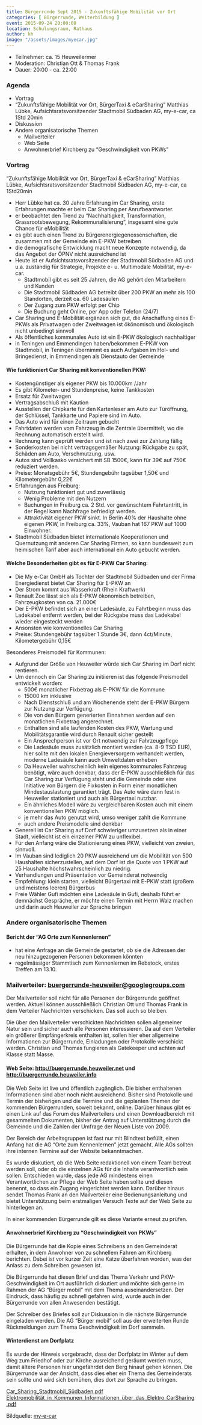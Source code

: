 ```yaml
---
title: Bürgerrunde Sept 2015 - Zukunftsfähige Mobilität vor Ort
categories: [ Bürgerrunde, Weiterbildung ]
event: 2015-09-24 20:00:00
location: Schulungsraum, Rathaus
author: kh
image: "/assets/images/myecar.jpg"
---
```


* Teilnehmer: ca. 15 Heuweilermer
* Moderation: Christian Ott & Thomas Frank
* Dauer: 20:00 - ca. 22:00
 
### Agenda
 
* Vortrag
* “Zukunftsfähige Mobilität vor Ort, BürgerTaxi & eCarSharing” Matthias Lübke, Aufsichtsratsvorsitzender Stadtmobil Südbaden AG, my-e-car, ca 1Std 20min
* Diskussion
* Andere organisatorische Themen
    * Mailverteiler
    * Web Seite
    * Anwohnerbrief Kirchberg zu “Geschwindigkeit von PKWs”

### Vortrag

“Zukunftsfähige Mobilität vor Ort, BürgerTaxi & eCarSharing” Matthias Lübke, Aufsichtsratsvorsitzender Stadtmobil Südbaden AG, my-e-car, ca 1Std20min

* Herr Lübke hat ca. 30 Jahre Erfahrung im Car Sharing, erste Erfahrungen machte er beim Car Sharing per Anrufbeantworter.
* er beobachtet den Trend zu “Nachhaltigkeit, Transformation, Grassrootsbewegung, Rekommunalisierung”, insgesamt eine gute Chance für eMobilität
* es gibt auch einen Trend zu Bürgerenergiegenossenschaften, die zusammen mit der Gemeinde ein E-PKW betreiben
* die demografische Entwicklung macht neue Konzepte notwendig, da das Angebot der ÖPNV nicht ausreichend ist
* Heute ist er Aufsichtsratsvorsitzender der Stadtmobil Südbaden AG und u.a. zuständig für Strategie, Projekte e- u. Multimodale Mobilität, my-e-car.
    * Stadtmobil gibt es seit 25 Jahren, die AG gehört den Mitarbeitern und Kunden
    * Die Stadtmobil Südbaden AG betreibt über 200 PKW an mehr als 100 Standorten, derzeit ca. 60 Ladesäulen
    * Der Zugang zum PKW erfolgt per Chip
    * Die Buchung geht Online, per App oder Telefon (24/7)
* Car Sharing und E-Mobilität ergänzen sich gut, die Anschaffung eines E-PKWs als Privatwagen oder Zweitwagen ist ökönomisch und ökologisch nicht unbedingt sinnvoll
* Als öffentliches kommunales Auto ist ein E-PKW ökologisch nachhaltiger
* in Teningen und Emmendingen haben/bekommen E-PKW von Stadtmobil, in Teningen übernimmt es auch Aufgaben im Hol- und Bringedienst, in Emmendingen als Dienstauto der Gemeinde

#### Wie funktioniert Car Sharing mit konventionellen PKW:

* Kostengünstiger als eigener PKW bis 10.000km /Jahr
* Es gibt Kilometer- und Stundenpreise, keine Tankkosten
* Ersatz für Zweitwagen
* Vertragsabschluß mit Kaution
* Ausstellen der Chipkarte für den Kartenleser am Auto zur Türöffnung, der Schlüssel, Tankkarte und Papiere sind im Auto.
* Das Auto wird für einen Zeitraum gebucht
* Fahrtdaten werden vom Fahrzeug in die Zentrale übermittelt, wo die Rechnung automatisch erstellt wird.
* Rechnung kann geprüft werden und ist nach zwei zur Zahlung fällig
* Sonderkosten bei nicht vertragsgemäßer Nutzung: Rückgabe zu spät, Schäden am Auto, Verschmutzung, usw.
* Autos sind Vollkasko versichert mit SB 1500€, kann für 39€ auf 750€ reduziert werden.
* Preise: Monatsgebühr 5€, Stundengebühr tagsüber 1,50€ und Kilometergebühr 0,22€
* Erfahrungen aus Freiburg:
    * Nutzung funktioniert gut und zuverlässig
    * Wenig Probleme mit den Nutzern
    * Buchungen in Freiburg ca. 2 Std. vor gewünschtem Fahrtantritt, in der Regel kann Nachfrage befriedigt werden.
    * Attraktivität eigener PKW sinkt. In Berlin 40% der Haushalte ohne eigenen PKW, in Freiburg ca. 33%, Vauban hat 167 PKW auf 1000 Einwohner.
* Stadtmobil Südbaden bietet internationale Kooperationen und Quernutzung mit anderen Car Sharing Firmen, so kann bundesweit zum heimischen Tarif aber auch international ein Auto gebucht werden.

#### Welche Besonderheiten gibt es für E-PKW Car Sharing:
 
* Die My e-Car GmbH als Tochter der Stadtmobil Südbaden und der Firma Energiedienst bietet Car Sharing für E-PKW an
* Der Strom kommt aus Wasserkraft (Rhein Kraftwerk)
* Renault Zoe lässt sich als E-PKW ökonomisch betreiben, Fahrzeugkosten von ca. 21.000€
* Der E-PKW befindet sich an einer Ladesäule, zu Fahrtbeginn muss das Ladekabel entfernt werden, bei der Rückgabe muss das Ladekabel wieder eingesteckt werden
* Ansonsten wie konventionelles Car Sharing
* Preise: Stundengebühr tagsüber 1.Stunde 3€, dann 4ct/Minute, Kilometergebühr 0,15€

Besonderes Preismodell für Kommunen:
 
* Aufgrund der Größe von Heuweiler würde sich Car Sharing im Dorf nicht rentieren.
* Um dennoch ein Car Sharing zu initiieren ist das folgende Preismodell entwickelt worden:
    * 500€ monatlicher Fixbetrag als E-PKW für die Kommune
    * 15000 km inklusive
    * Nach Dienstschluß und am Wochenende steht der E-PKW Bürgern zur Nutzung zur Verfügung.
    * Die von den Bürgern generierten Einnahmen werden auf den monatlichen Fixbetrag angerechnet.
    * Enthalten sind alle laufenden Kosten des PKW, Wartung und Mobilitätsgarantie wird durch Renault sicher gestellt
    * Ein Ansprechperson ist vor Ort notwendig zur Fahrzeugpflege
    * Die Ladesäule muss zusätzlich montiert werden (ca. 8-9 TSD EUR), hier sollte mit den lokalen Energieversorgern verhandelt werden, moderne Ladesäule kann auch Umweltdaten erheben
    * Da Heuweiler wahrscheinlich kein eigenes kommunales Fahrzeug benötigt, wäre auch denkbar, dass der E-PKW ausschließlich für das Car Sharing zur Verfügung steht und die Gemeinde oder eine Initiative von Bürgern die Fixkosten in Form einer monatlichen Mindestauslastung garantiert trägt. Das Auto wäre dann fest in Heuweiler stationiert und auch als Bürgertaxi nutzbar.
    * Ein ähnliches Modell wäre zu vergleichbaren Kosten auch mit einem konventionellen PKW möglich.
    * je mehr das Auto genutzt wird, umso weniger zahlt die Kommune
    * auch andere Preismodelle sind denkbar
* Generell ist Car Sharing auf Dorf schwieriger umzusetzen als in einer Stadt, vielleicht ist ein einzelner PKW zu unflexibel.
* Für den Anfang wäre die Stationierung eines PKW, vielleicht von zweien, sinnvoll.
* Im Vauban sind lediglich 20 PKW ausreichend um die Mobilität von 500 Haushalten sicherzustellen, auf dem Dorf ist die Quote von 1 PKW auf 25 Haushalte höchstwahrscheinlich zu niedrig.
* Verhandlungen und Präsentation vor Gemeinderat notwendig
* Empfehlung: klein starten, vielleicht Bürgertaxi mit E-PKW statt (großem und meistens leeren) Bürgerbus
* Freie Wähler Gufi möchten eine Ladesäule in Gufi, deshalb führt er demnächst Gespräche, er möchte einen Termin mit Herrn Walz machen und darin auch Heuweiler zur Sprache bringen

### Andere organisatorische Themen

#### Bericht der “AG Orte zum Kennenlernen”

* hat eine Anfrage an die Gemeinde gestartet, ob sie die Adressen der neu hinzugezogenen Personen bekommen könnten
* regelmässiger Stammtisch zum Kennenlernen im Rebstock, erstes Treffen am 13.10.

### Mailverteiler: buergerrunde-heuweiler@googlegroups.com
 
Der Mailverteiler soll nicht für alle Personen der Bürgerrunde geöffnet werden. Aktuell können ausschließlich Christian Ott und Thomas Frank in dem Verteiler Nachrichten verschicken. Das soll auch so bleiben.

Die über den Mailverteiler verschickten Nachrichten sollen allgemeiner Natur sein und sicher auch alle Personen interessieren. Da auf dem Verteiler ein größerer Empfängerkreis enthalten ist, sollen hier eher allgemeine Informationen zur Bürgerrunde, Einladungen oder Protokolle verschickt werden. Christian und Thomas fungieren als Gatekeeper und achten auf Klasse statt Masse.

#### Web Seite: http://buergerrunde.heuweiler.net und http://buergerrunde.heuweiler.info

Die Web Seite ist live und öffentlich zugänglich. Die bisher enthaltenen Informationen sind aber noch nicht ausreichend. Bisher sind Protokolle und Termin der bisherigen und die Termine und die geplanten Themen der kommenden Bürgerrunden, soweit bekannt, online. Darüber hinaus gibt es einen Link auf das Forum des Mailverteilers und einen Downloadbereich mit gesammelten Dokumenten, bisher der Antrag auf Unterstützung durch die Gemeinde und die Zahlen der Umfrage der Neuen Liste von 2009.

Der Bereich der Arbeitsgruppen ist fast nur mit Blindtext befüllt, einen Anfang hat die AG “Orte zum Kennenlernen” jetzt gemacht. Alle AGs sollten ihre internen Termine auf der Website bekanntmachen.

Es wurde diskutiert, ob die Web Seite redaktionell von einem Team betreut werden soll, oder ob die einzelnen AGs für die Inhalte verantwortlich sein sollen. Entschieden wurde, dass jede AG mindestens einen Verantwortlichen zur Pflege der Web Seite haben sollte und diesen benennt, so dass ein Zugang eingerichtet werden kann. Darüber hinaus sendet Thomas Frank an den Mailverteiler eine Bedienungsanleitung und bietet Unterstützung beim erstmaligen Versuch Texte auf der Web Seite zu hinterlegen an.

In einer kommenden Bürgerrunde gilt es diese Variante erneut zu prüfen.

#### Anwohnerbrief Kirchberg zu “Geschwindigkeit von PKWs”

Die Bürgerrunde hat die Kopie eines Schreibens an den Gemeinderat erhalten, in dem Anwohner von zu schnellem Fahren am Kirchberg berichten. Dabei ist vor kurzer Zeit eine Katze überfahren worden, was der Anlass zu dem Schreiben gewesen ist.

Die Bürgerrunde hat diesen Brief und das Thema Verkehr und PKW-Geschwindigkeit im Ort ausführlich diskutiert und möchte sich gerne im Rahmen der AG “Bürger mobil” mit dem Thema auseinandersetzen. Der Eindruck, dass häufig zu schnell gefahren wird, wurde auch in der Bürgerrunde von allen Anwesenden bestätigt.

Der Schreiber des Briefes soll zur Diskussion in die nächste Bürgerrunde eingeladen werden. Die AG “Bürger mobil” soll aus der erweiterten Runde Rückmeldungen zum Thema Geschwindigkeit im Dorf sammeln.

#### Winterdienst am Dorfplatz

Es wurde der Hinweis vorgebracht, dass der Dorfplatz im Winter auf dem Weg zum Friedhof oder zur Kirche ausreichend geräumt werden muss, damit ältere Personen hier ungefährdet den Berg hinauf gehen können. Die Bürgerrunde war der Ansicht, dass dies eher ein Thema des Gemeinderats sein sollte und wird sich bemühen, dies dort zur Sprache zu bringen.


[Car_Sharing_Stadtmobil_Südbaden.pdf](/assets/pdfs/Car_Sharing_Stadtmobil_Suedbaden.pdf)
[Elektromobilität_in_Kommunen_Informationen_über_das_Elektro_CarSharing.pdf](/assets/pdfs/Elektromobilitaet_in_Kommunen_Informationen_ueber_das_Elektro_CarSharing.pdf)

Bildquelle: [my-e-car](https://www.my-e-car.de/start.html)